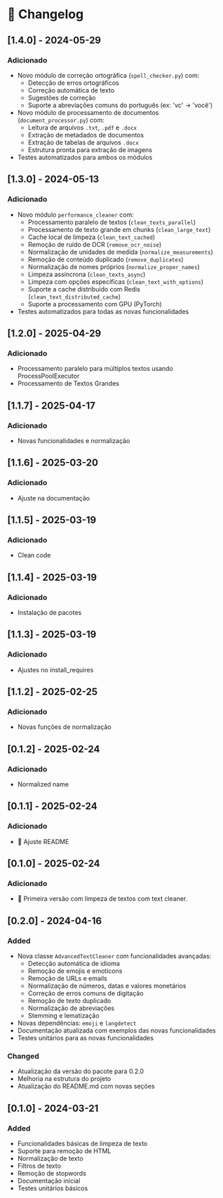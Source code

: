 # 📜 Changelog


## [1.4.0] - 2024-05-29
### Adicionado
- Novo módulo de correção ortográfica (`spell_checker.py`) com:
  - Detecção de erros ortográficos
  - Correção automática de texto
  - Sugestões de correção
  - Suporte a abreviações comuns do português (ex: 'vc' → 'você')
- Novo módulo de processamento de documentos (`document_processor.py`) com:
  - Leitura de arquivos `.txt`, `.pdf` e `.docx`
  - Extração de metadados de documentos
  - Extração de tabelas de arquivos `.docx`
  - Estrutura pronta para extração de imagens
- Testes automatizados para ambos os módulos

## [1.3.0] - 2024-05-13
### Adicionado
- Novo módulo `performance_cleaner` com:
  - Processamento paralelo de textos (`clean_texts_parallel`)
  - Processamento de texto grande em chunks (`clean_large_text`)
  - Cache local de limpeza (`clean_text_cached`)
  - Remoção de ruído de OCR (`remove_ocr_noise`)
  - Normalização de unidades de medida (`normalize_measurements`)
  - Remoção de conteúdo duplicado (`remove_duplicates`)
  - Normalização de nomes próprios (`normalize_proper_names`)
  - Limpeza assíncrona (`clean_texts_async`)
  - Limpeza com opções específicas (`clean_text_with_options`)
  - Suporte a cache distribuído com Redis (`clean_text_distributed_cache`)
  - Suporte a processamento com GPU (PyTorch)
- Testes automatizados para todas as novas funcionalidades


## [1.2.0] - 2025-04-29
### Adicionado
- Processamento paralelo para múltiplos textos usando ProcessPoolExecutor
- Processamento de Textos Grandes

## [1.1.7] - 2025-04-17
### Adicionado
- Novas funcionalidades e normalização

## [1.1.6] - 2025-03-20
### Adicionado
- Ajuste na documentação

## [1.1.5] - 2025-03-19
### Adicionado
- Clean code

## [1.1.4] - 2025-03-19
### Adicionado
- Instalação de pacotes

## [1.1.3] - 2025-03-19
### Adicionado
- Ajustes no install_requires

## [1.1.2] - 2025-02-25
### Adicionado
- Novas funções de normalização

## [0.1.2] - 2025-02-24
### Adicionado
- Normalized name

## [0.1.1] - 2025-02-24
### Adicionado
- 🚀 Ajuste README

## [0.1.0] - 2025-02-24
### Adicionado
- 🚀 Primeira versão com limpeza de textos com text cleaner.

## [0.2.0] - 2024-04-16
### Added
- Nova classe `AdvancedTextCleaner` com funcionalidades avançadas:
  - Detecção automática de idioma
  - Remoção de emojis e emoticons
  - Remoção de URLs e emails
  - Normalização de números, datas e valores monetários
  - Correção de erros comuns de digitação
  - Remoção de texto duplicado
  - Normalização de abreviações
  - Stemming e lematização
- Novas dependências: `emoji` e `langdetect`
- Documentação atualizada com exemplos das novas funcionalidades
- Testes unitários para as novas funcionalidades

### Changed
- Atualização da versão do pacote para 0.2.0
- Melhoria na estrutura do projeto
- Atualização do README.md com novas seções

## [0.1.0] - 2024-03-21
### Added
- Funcionalidades básicas de limpeza de texto
- Suporte para remoção de HTML
- Normalização de texto
- Filtros de texto
- Remoção de stopwords
- Documentação inicial
- Testes unitários básicos

